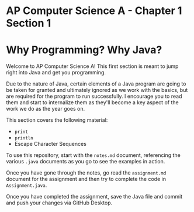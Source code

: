 # AP Computer Science A - Chapter 1 Section 1
# Why Programming? Why Java?

Welcome to AP Computer Science A! This first section is meant to jump right into Java and get you programming.

Due to the nature of Java, certain elements of a Java program are going to be taken for granted and ultimately ignored as we work with the basics, but are required for the program to run successfully. I encourage you to read them and start to internalize them as they'll become a key aspect of the work we do as the year goes on.

This section covers the following material:
- `print`
- `println`
- Escape Character Sequences

To use this repository, start with the `notes.md` document, referencing the various `.java` documents as you go to see the examples in action.

Once you have gone through the notes, go read the `assignment.md` document for the assignment and then try to complete the code in `Assignment.java`.

Once you have completed the assignment, save the Java file and commit and push your changes via GitHub Desktop.